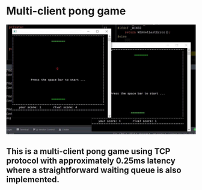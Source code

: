 # Multi-client pong game

![](/cmake-build-debug/IMG_3412.JPG)

## This is a multi-client pong game using TCP protocol with approximately 0.25ms latency where a straightforward waiting queue is also implemented.
